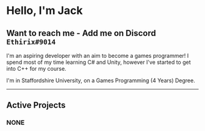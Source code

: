 # Hello, I'm Jack
## Want to reach me - Add me on Discord `Ethirix#9014`

I'm an aspiring developer with an aim to become a games programmer!
I spend most of my time learning C# and Unity, however I've started to get into C++ for my course.

I'm in Staffordshire University, on a Games Programming (4 Years) Degree.

---

## Active Projects
### NONE

